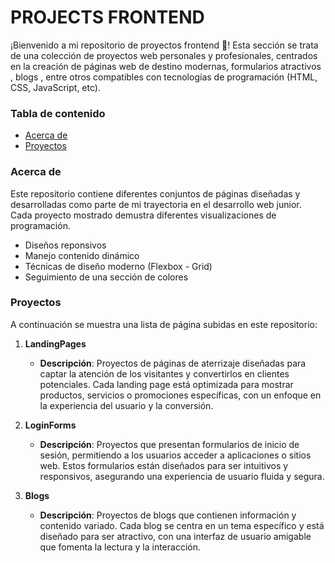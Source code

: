 # PROJECTS FRONTEND

¡Bienvenido a mi repositorio de proyectos frontend 👋! Esta sección se trata de una colección de proyectos web personales y profesionales, centrados en la creación de páginas web de destino modernas, formularios atractivos , blogs , entre otros
compatibles con tecnologías de programación (HTML, CSS, JavaScript, etc).

### Tabla de contenido

- [Acerca de](#Acerca-de)
- [Proyectos](#Proyectos)

### Acerca de

Este repositorio contiene diferentes conjuntos de páginas diseñadas y desarrolladas como parte de mi trayectoria en el desarrollo web junior. Cada proyecto mostrado demustra diferentes visualizaciones de programación.

- Diseños reponsivos
- Manejo contenido dinámico
- Técnicas de diseño moderno (Flexbox - Grid)
- Seguimiento de una sección de colores

### Proyectos

A continuación se muestra una lista de página subidas en este repositorio:

1. **LandingPages**

   - **Descripción**: Proyectos de páginas de aterrizaje diseñadas para captar la atención de los visitantes y convertirlos en clientes potenciales. Cada landing page está optimizada para mostrar productos, servicios o promociones específicas, con un enfoque en la experiencia del usuario y la conversión.

2. **LoginForms**

   - **Descripción**: Proyectos que presentan formularios de inicio de sesión, permitiendo a los usuarios acceder a aplicaciones o sitios web. Estos formularios están diseñados para ser intuitivos y responsivos, asegurando una experiencia de usuario fluida y segura.

3. **Blogs**

   - **Descripción**: Proyectos de blogs que contienen información y contenido variado. Cada blog se centra en un tema específico y está diseñado para ser atractivo, con una interfaz de usuario amigable que fomenta la lectura y la interacción.
